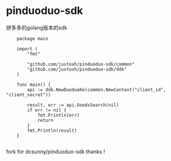 # pinduoduo-sdk
拼多多的golang版本的sdk

```
    package main
    
    import (
    	"fmt"
    
    	"github.com/justoxh/pinduoduo-sdk/common"
    	"github.com/justoxh/pinduoduo-sdk/ddk"
    )
    
    func main() {
    	api := ddk.NewDuoduoKe(common.NewContext("client_id", "client_secret"))
    
    	result, err := api.GoodsSearch(nil)
    	if err != nil {
    		fmt.Println(err)
    		return
    	}
    	fmt.Println(result)
    }
 
```

fork for dcsunny/pinduoduo-sdk 
thanks !